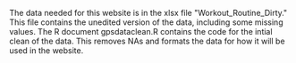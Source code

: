 The data needed for this website is in the xlsx file "Workout_Routine_Dirty." This file contains the unedited version of the data, including some missing values. The R document gpsdataclean.R contains the code for the intial clean of the data. This removes NAs and formats the data for how it will be used in the website. 
